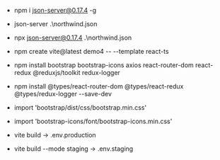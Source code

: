 * npm i json-server@0.17.4 -g
* json-server .\northwind.json
* npx json-server@0.17.4 .\northwind.json

* npm create vite@latest demo4 -- --template react-ts
* npm install bootstrap bootstrap-icons axios react-router-dom react-redux @reduxjs/toolkit redux-logger
* npm install @types/react-router-dom @types/react-redux @types/redux-logger --save-dev

* import 'bootstrap/dist/css/bootstrap.min.css'
* import 'bootstrap-icons/font/bootstrap-icons.min.css'
* vite build -> .env.production
* vite build --mode staging -> .env.staging
